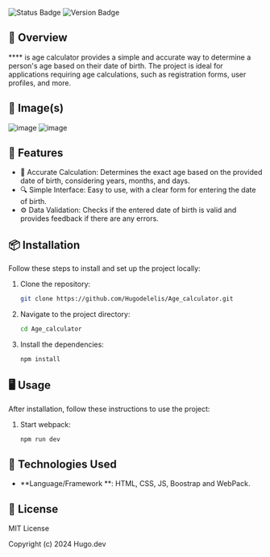![Status Badge](https://img.shields.io/badge/status-invative-red)
![Version Badge](https://img.shields.io/badge/version-1.0.0-blue)

## 📖 Overview

**** is age calculator provides a simple and accurate way to determine a person's age based on their date of birth. The project is ideal for applications requiring age calculations, such as registration forms, user profiles, and more.
## 📸 Image(s)
![image](https://github.com/user-attachments/assets/546daefc-d9d8-4126-9e9a-a832fc271983)
![image](https://github.com/user-attachments/assets/eab7dd15-a74d-4f7b-8b8d-930435719ef3)


## 🚀 Features

- 🌟 Accurate Calculation: Determines the exact age based on the provided date of birth, considering years, months, and days.
- 🔍 Simple Interface: Easy to use, with a clear form for entering the date of birth.
- ⚙️ Data Validation: Checks if the entered date of birth is valid and provides feedback if there are any errors.

## 📦 Installation

Follow these steps to install and set up the project locally:

1. Clone the repository:
    ```bash
    git clone https://github.com/Hugodelelis/Age_calculator.git
    ```
2. Navigate to the project directory:
    ```bash
    cd Age_calculator
    ```
3. Install the dependencies:
    ```bash
    npm install
    ```

## 🖥️ Usage

After installation, follow these instructions to use the project:

1. Start webpack:
    ```bash
    npm run dev
    ```

## 🔧 Technologies Used

- **Language/Framework **: HTML, CSS, JS, Boostrap and WebPack.

## 📜 License
MIT License

Copyright (c) 2024 Hugo.dev
